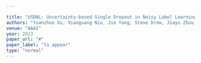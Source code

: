 ```yaml
---

title: "USDNL: Uncertainty-based Single Dropout in Noisy Label Learning."
authors: "Yuanzhuo Xu, Xiaoguang Niu, Jie Yang, Steve Drew, Jiayu Zhou, and Ruizhi Chen"
venue: "AAAI"
year: 2023
paper_url: "#"
paper_label: "to appear"
type: "normal"
---
```

